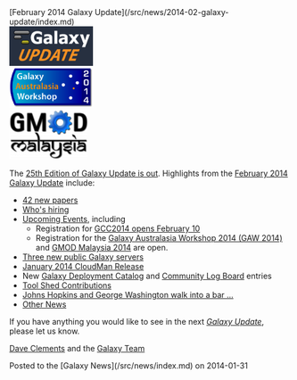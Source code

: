 <div class='newsItemHeader'>[February 2014 Galaxy Update](/src/news/2014-02-galaxy-update/index.md)</div>

<div class='right'>
<a href='/src/galaxy-updates/2014-02/index.md'><img src="/src/images/logos/GalaxyUpdate200.png" alt="January 2014 Galaxy Update" width=150 /></a>
<br />
<a href='/src/galaxy-updates/2014-02/index.md#galaxy-australasia-workshop-2014-gaw-2014'><img src="/src/images/logos/GAW2014-200.png" alt="Register now for Galaxy Australasia Workshop (GAW 2014)" width="150" /></a><br />
<a href='/src/galaxy-updates/2014-02/index.md#gmod-malaysia-2014'><img src="/src/images/logos/GMODMalaysia120.png" alt="GMOD Malaysia 2014" width="140" /></a>
</div>

The [25th Edition of Galaxy Update is out](/src/galaxy-updates/2014-02/index.md).  Highlights from the [February 2014 Galaxy Update](/src/galaxy-updates/2014-02/index.md) include: 

* [42 new papers](/src/galaxy-updates/2014-02/index.md#new-papers)
* [Who's hiring](/src/galaxy-updates/2014-02/index.md#whos-hiring)
* [Upcoming Events](/src/galaxy-updates/2014-02/index.md#events), including
  * Registration for [GCC2014 opens February 10](/src/galaxy-updates/2014-02/index.md#gcc2014-june-30---july-2-baltimore)
  * Registration for the [Galaxy Australasia Workshop 2014 (GAW 2014)](/src/galaxy-updates/2014-02/index.md#galaxy-australasia-workshop-2014-gaw-2014) and [GMOD Malaysia 2014](/src/galaxy-updates/2014-02/index.md#gmod-malaysia-2014) are open.
* [Three new public Galaxy servers](/src/galaxy-updates/2014-02/index.md#new-public-servers)
* [January 2014 CloudMan Release](/src/galaxy-updates/2014-02/index.md#galaxy-distributions)
* New [Galaxy Deployment Catalog](/src/galaxy-updates/2014-02/index.md#galaxy-community-hubs) and [Community Log Board](/src/galaxy-updates/2014-02/index.md#galaxy-community-hubs) entries
* [Tool Shed Contributions](/src/galaxy-updates/2014-02/index.md#toolshed-contributions) 
* [Johns Hopkins and George Washington walk into a bar ...](/src/galaxy-updates/2014-02/index.md#galaxy-is-now-at-johns-hopkins-and-gwu-and-penn-state)
* [Other News](/src/galaxy-updates/2014-02/index.md#other-news)

If you have anything you would like to see in the next *[Galaxy Update](/src/galaxy-updates/index.md)*, please let us know.

[Dave Clements](/src/people/dave-clements/index.md) and the [Galaxy Team](/src/galaxy-team/index.md)

<div class='newsItemFooter'>Posted to the [Galaxy News](/src/news/index.md) on 2014-01-31 </div>

